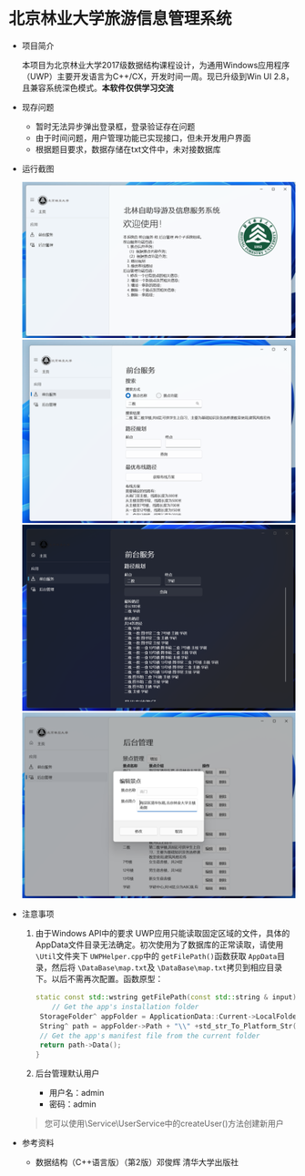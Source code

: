 # 北京林业大学旅游信息管理系统

* 项目简介

  本项目为北京林业大学2017级数据结构课程设计，为通用Windows应用程序（UWP）主要开发语言为C++/CX，开发时间一周。现已升级到Win UI 2.8，且兼容系统深色模式。**本软件仅供学习交流**
* 现存问题

  * 暂时无法异步弹出登录框，登录验证存在问题
  * 由于时间问题，用户管理功能已实现接口，但未开发用户界面
  * 根据题目要求，数据存储在txt文件中，未对接数据库
* 运行截图

  ![1.png](README.assets/1.png)
  ![2.png](README.assets/2.png)
  ![3.png](README.assets/3.png)
  ![4.png](README.assets/4.png)


* 注意事项

  1. 由于Windows API中的要求 UWP应用只能读取固定区域的文件，具体的AppData文件目录无法确定。初次使用为了数据库的正常读取，请使用 `\Util`文件夹下 `UWPHelper.cpp`中的 `getFilePath()`函数获取 `AppData`目录，然后将 `\DataBase\map.txt`及 `\DataBase\map.txt`拷贝到相应目录下。以后不需再次配置。函数原型：

     ```c++
     static const std::wstring getFilePath(const std::string & input) {
         // Get the app's installation folder
      StorageFolder^ appFolder = ApplicationData::Current->LocalFolder;
      String^ path = appFolder->Path + "\\" +std_str_To_Platform_Str(input);
      // Get the app's manifest file from the current folder
      return path->Data();
     }
     ```
  2. 后台管理默认用户

     * 用户名：admin
     * 密码：admin

  > 您可以使用\Service\UserService中的createUser()方法创建新用户
  >
* 参考资料

  * 数据结构（C++语言版）（第2版）邓俊辉 清华大学出版社

